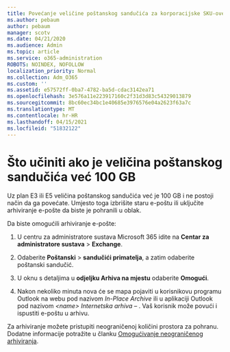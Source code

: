 ```yaml
---
title: Povećanje veličine poštanskog sandučića za korporacijske SKU-ove
ms.author: pebaum
author: pebaum
manager: scotv
ms.date: 04/21/2020
ms.audience: Admin
ms.topic: article
ms.service: o365-administration
ROBOTS: NOINDEX, NOFOLLOW
localization_priority: Normal
ms.collection: Adm_O365
ms.custom: ''
ms.assetid: e57572ff-0ba7-4782-ba5d-cdac3142ea71
ms.openlocfilehash: 3e576a11e223917160c2f31d3d83c54329013879
ms.sourcegitcommit: 8bc60ec34bc1e40685e3976576e04a2623f63a7c
ms.translationtype: MT
ms.contentlocale: hr-HR
ms.lasthandoff: 04/15/2021
ms.locfileid: "51832122"
---
```

# <a name="what-to-do-if-your-mailbox-size-is-already-100gb"></a>Što učiniti ako je veličina poštanskog sandučića već 100 GB

Uz plan E3 ili E5 veličina poštanskog sandučića već je 100 GB i ne postoji način da ga povećate. Umjesto toga izbrišite staru e-poštu ili uključite arhiviranje e-pošte da biste je pohranili u oblak. 
  
Da biste omogućili arhiviranje e-pošte:
  
1. U centru za administratore sustava Microsoft 365 idite na **Centar za administratore sustava** \> **Exchange**. 
    
2. Odaberite **Poštanski** \> **sandučići primatelja**, a zatim odaberite poštanski sandučić. 
    
3. U oknu s detaljima u **odjeljku Arhiva na mjestu** odaberite **Omogući**. 
    
4. Nakon nekoliko minuta nova će se mapa pojaviti u korisnikovu programu Outlook na webu pod nazivom *In-Place Archive* ili u aplikaciji Outlook pod nazivom *\<name\> Internetska arhiva –* . Vaš korisnik može povući i ispustiti e-poštu u arhivu. 
    
Za arhiviranje možete pristupiti neograničenoj količini prostora za pohranu. Dodatne informacije potražite u članku [Omogućivanje neograničenog arhiviranja](https://docs.microsoft.com/microsoft-365/compliance/enable-unlimited-archiving).
  


